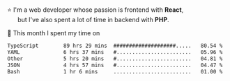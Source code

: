 ⭐ I'm a web developer whose passion is frontend with <b>React</b>,<br/>
&nbsp; &nbsp; &nbsp; but I've also spent a lot of time in backend with <b>PHP</b>.

📅 This month I spent my time on

<!--START_SECTION:waka-->

```txt
TypeScript        89 hrs 29 mins  ####################.....   80.54 %
YAML              6 hrs 37 mins   #........................   05.96 %
Other             5 hrs 20 mins   #........................   04.81 %
JSON              4 hrs 57 mins   #........................   04.47 %
Bash              1 hr 6 mins     .........................   01.00 %
```

<!--END_SECTION:waka-->
